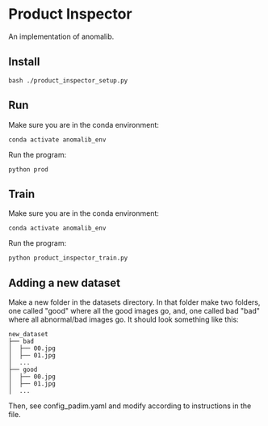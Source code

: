 # Product Inspector

An implementation of anomalib. 

## Install

    bash ./product_inspector_setup.py

## Run

Make sure you are in the conda environment:

    conda activate anomalib_env

Run the program:

    python prod

## Train

Make sure you are in the conda environment:

    conda activate anomalib_env

Run the program:

    python product_inspector_train.py

## Adding a new dataset

Make a new folder in the datasets directory. In that folder make two folders, one called "good" where all the good images go, and, one called bad "bad" where all abnormal/bad images go. It should look something like this:

    new_dataset
    ├── bad
    │  ├── 00.jpg
    │  ├── 01.jpg
    │  ...
    ├── good
    │  ├── 00.jpg
    │  ├── 01.jpg
    │  ...

Then, see config_padim.yaml and modify according to instructions in the file. 
